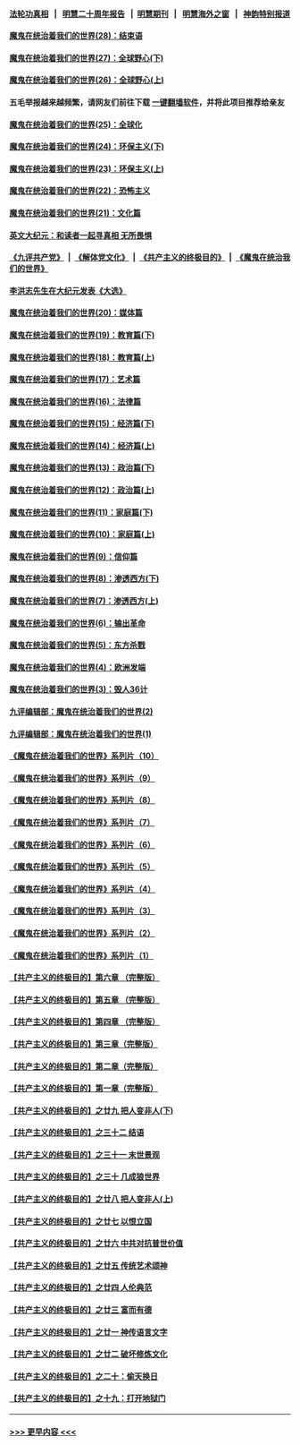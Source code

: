 #### [法轮功真相](https://github.com/gfw-breaker/truth/blob/master/README.md?t=0) &nbsp;&nbsp;|&nbsp;&nbsp; [明慧二十周年报告](https://github.com/gfw-breaker/mh-reports/blob/master/README.md?t=0) &nbsp;&nbsp;|&nbsp;&nbsp;[明慧期刊](https://github.com/gfw-breaker/mh-qikan) &nbsp;&nbsp;|&nbsp;&nbsp; [明慧海外之窗](https://github.com/gfw-breaker/mh-news/blob/master/README.md?t=0) &nbsp;&nbsp;|&nbsp;&nbsp; [神韵特别报道](https://github.com/gfw-breaker/mh-news/blob/master/shenyun.md?t=0)
#### [魔鬼在统治着我们的世界(28)：结束语](../pages/nsc422/n10936246.md?t=06302351) 
#### [魔鬼在统治着我们的世界(27)：全球野心(下)](../pages/nsc422/n10928319.md?t=06302351) 
#### [魔鬼在统治着我们的世界(26)：全球野心(上)](../pages/nsc422/n10900318.md?t=06302351) 
#### 五毛举报越来越频繁，请网友们前往下载 [一键翻墙软件](https://github.com/gfw-breaker/ssr-accounts)，并将此项目推荐给亲友
#### [魔鬼在统治着我们的世界(25)：全球化](../pages/nsc422/n10788205.md?t=06302351) 
#### [魔鬼在统治着我们的世界(24)：环保主义(下)](../pages/nsc422/n10695307.md?t=06302351) 
#### [魔鬼在统治着我们的世界(23)：环保主义(上)](../pages/nsc422/n10688613.md?t=06302351) 
#### [魔鬼在统治着我们的世界(22)：恐怖主义](../pages/nsc422/n10614727.md?t=06302351) 
#### [魔鬼在统治着我们的世界(21)：文化篇](../pages/nsc422/n10597706.md?t=06302351) 
#### [英文大纪元：和读者一起寻真相 无所畏惧](../pages/nsc422/n12542027.md?t=06302351) 
#### [《九评共产党》](https://github.com/begood0513/9ping.md/blob/master/README.md) &nbsp;|&nbsp; [《解体党文化》](../../../../jtdwh.md/blob/master/README.md)  &nbsp;|&nbsp; [《共产主义的终极目的》](../../../../gczydzjmd.md/blob/master/README.md) &nbsp;|&nbsp; [《魔鬼在统治我们的世界》](../../../../mgztzwmdsj.md/blob/master/README.md) 
#### [李洪志先生在大纪元发表《大选》](../pages/nsc422/n12534746.md?t=06302351) 
#### [魔鬼在统治着我们的世界(20)：媒体篇](../pages/nsc422/n10586579.md?t=06302351) 
#### [魔鬼在统治着我们的世界(19)：教育篇(下)](../pages/nsc422/n10564808.md?t=06302351) 
#### [魔鬼在统治着我们的世界(18)：教育篇(上)](../pages/nsc422/n10526970.md?t=06302351) 
#### [魔鬼在统治着我们的世界(17)：艺术篇](../pages/nsc422/n10499093.md?t=06302351) 
#### [魔鬼在统治着我们的世界(16)：法律篇](../pages/nsc422/n10485969.md?t=06302351) 
#### [魔鬼在统治着我们的世界(15)：经济篇(下)](../pages/nsc422/n10469975.md?t=06302351) 
#### [魔鬼在统治着我们的世界(14)：经济篇(上)](../pages/nsc422/n10457370.md?t=06302351) 
#### [魔鬼在统治着我们的世界(13)：政治篇(下)](../pages/nsc422/n10448270.md?t=06302351) 
#### [魔鬼在统治着我们的世界(12)：政治篇(上)](../pages/nsc422/n10444576.md?t=06302351) 
#### [魔鬼在统治着我们的世界(11)：家庭篇(下)](../pages/nsc422/n10440961.md?t=06302351) 
#### [魔鬼在统治着我们的世界(10)：家庭篇(上)](../pages/nsc422/n10435448.md?t=06302351) 
#### [魔鬼在统治着我们的世界(9)：信仰篇](../pages/nsc422/n10432159.md?t=06302351) 
#### [魔鬼在统治着我们的世界(8)：渗透西方(下)](../pages/nsc422/n10429603.md?t=06302351) 
#### [魔鬼在统治着我们的世界(7)：渗透西方(上)](../pages/nsc422/n10426013.md?t=06302351) 
#### [魔鬼在统治着我们的世界(6)：输出革命](../pages/nsc422/n10421536.md?t=06302351) 
#### [魔鬼在统治着我们的世界(5)：东方杀戮](../pages/nsc422/n10417707.md?t=06302351) 
#### [魔鬼在统治着我们的世界(4)：欧洲发端](../pages/nsc422/n10414890.md?t=06302351) 
#### [魔鬼在统治着我们的世界(3)：毁人36计](../pages/nsc422/n10411583.md?t=06302351) 
#### [九评编辑部：魔鬼在统治着我们的世界(2)](../pages/nsc422/n10410036.md?t=06302351) 
#### [九评编辑部：魔鬼在统治着我们的世界(1)](../pages/nsc422/n10406825.md?t=06302351) 
#### [《魔鬼在统治着我们的世界》系列片（10）](../pages/nsc422/n12292670.md?t=06302351) 
#### [《魔鬼在统治着我们的世界》系列片（9）](../pages/nsc422/n12290859.md?t=06302351) 
#### [《魔鬼在统治着我们的世界》系列片（8）](../pages/nsc422/n12287445.md?t=06302351) 
#### [《魔鬼在统治着我们的世界》系列片（7）](../pages/nsc422/n12283425.md?t=06302351) 
#### [《魔鬼在统治着我们的世界》系列片（6）](../pages/nsc422/n12282314.md?t=06302351) 
#### [《魔鬼在统治着我们的世界》系列片（5）](../pages/nsc422/n12281419.md?t=06302351) 
#### [《魔鬼在统治着我们的世界》系列片（4）](../pages/nsc422/n12274024.md?t=06302351) 
#### [《魔鬼在统治着我们的世界》系列片（3）](../pages/nsc422/n12271322.md?t=06302351) 
#### [《魔鬼在统治着我们的世界》系列片（2）](../pages/nsc422/n12269049.md?t=06302351) 
#### [《魔鬼在统治着我们的世界》系列片（1）](../pages/nsc422/n12267575.md?t=06302351) 
#### [【共产主义的终极目的】第六章 （完整版）](../pages/nsc422/n11428913.md?t=06302351) 
#### [【共产主义的终极目的】第五章 （完整版）](../pages/nsc422/n11428912.md?t=06302351) 
#### [【共产主义的终极目的】第四章 （完整版）](../pages/nsc422/n11428907.md?t=06302351) 
#### [【共产主义的终极目的】第三章（完整版）](../pages/nsc422/n11428848.md?t=06302351) 
#### [【共产主义的终极目的】第二章（完整版）](../pages/nsc422/n11428831.md?t=06302351) 
#### [【共产主义的终极目的】第一章（完整版）](../pages/nsc422/n11417651.md?t=06302351) 
#### [【共产主义的终极目的】之廿九 把人变非人(下)](../pages/nsc422/n11344140.md?t=06302351) 
#### [【共产主义的终极目的】之三十二 结语](../pages/nsc422/n11360535.md?t=06302351) 
#### [【共产主义的终极目的】之三十一 末世景观](../pages/nsc422/n11351129.md?t=06302351) 
#### [【共产主义的终极目的】之三十 几成狼世界](../pages/nsc422/n11348280.md?t=06302351) 
#### [【共产主义的终极目的】之廿八 把人变非人(上)](../pages/nsc422/n11340492.md?t=06302351) 
#### [【共产主义的终极目的】之廿七 以恨立国](../pages/nsc422/n11336944.md?t=06302351) 
#### [【共产主义的终极目的】之廿六 中共对抗普世价值](../pages/nsc422/n11324785.md?t=06302351) 
#### [【共产主义的终极目的】之廿五 传统艺术颂神](../pages/nsc422/n11296396.md?t=06302351) 
#### [【共产主义的终极目的】之廿四 人伦典范](../pages/nsc422/n11296397.md?t=06302351) 
#### [【共产主义的终极目的】之廿三 富而有德](../pages/nsc422/n11283598.md?t=06302351) 
#### [【共产主义的终极目的】之廿一 神传语言文字](../pages/nsc422/n11263265.md?t=06302351) 
#### [【共产主义的终极目的】之廿二 破坏修炼文化](../pages/nsc422/n11245728.md?t=06302351) 
#### [【共产主义的终极目的】之二十：偷天换日](../pages/nsc422/n11238846.md?t=06302351) 
#### [【共产主义的终极目的】之十九：打开地狱门](../pages/nsc422/n11206376.md?t=06302351) 

----
#### [ >>> 更早内容 <<< ](../indexes/nsc422-earlier.md)
